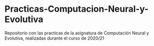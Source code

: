 # Practicas-Computacion-Neural-y-Evolutiva


Repositorio con las practicas de la asignatura de Computación Neural y Evolutiva, realizadas durante el curso de 2020/21
